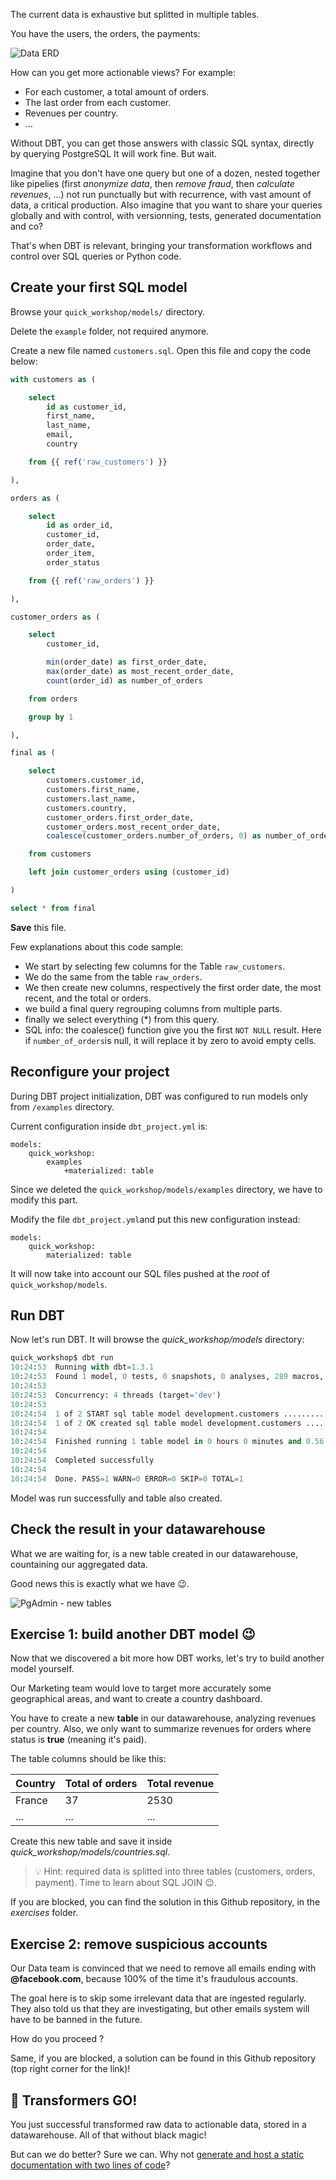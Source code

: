 The current data is exhaustive but splitted in multiple tables.

You have the users, the orders, the payments:

![Data ERD](img/fakedata.schema.png)

How can you get more actionable views? For example:

- For each customer, a total amount of orders.
- The last order from each customer.
- Revenues per country.
- ...

Without DBT, you can get those answers with classic SQL syntax, directly by querying PostgreSQL 
It will work fine. But wait.

Imagine that you don't have one query but one of a dozen, nested together like pipelies (first *anonymize data*, then *remove fraud*, then *calculate revenues*, ...) not run punctually but with recurrence, with vast amount of data, a critical production. Also imagine that you want to share your queries globally and with control, with versionning, tests, generated documentation and co? 

That's when DBT is relevant, bringing your transformation workflows and control over SQL queries or Python code.

## Create your first SQL model

Browse your `quick_workshop/models/` directory.

Delete the `example` folder, not required anymore.

Create a new file named `customers.sql`. Open this file and copy the code below:

``` sql
with customers as (

    select
        id as customer_id,
        first_name,
        last_name,
        email,
        country

    from {{ ref('raw_customers') }}

),

orders as (

    select
        id as order_id,
        customer_id,
        order_date,
        order_item,
        order_status

    from {{ ref('raw_orders') }}

),

customer_orders as (

    select
        customer_id,

        min(order_date) as first_order_date,
        max(order_date) as most_recent_order_date,
        count(order_id) as number_of_orders

    from orders

    group by 1

),

final as (

    select
        customers.customer_id,
        customers.first_name,
        customers.last_name,
        customers.country,
        customer_orders.first_order_date,
        customer_orders.most_recent_order_date,
        coalesce(customer_orders.number_of_orders, 0) as number_of_orders

    from customers

    left join customer_orders using (customer_id)

)

select * from final
```

**Save** this file.

Few explanations about this code sample:

- We start by selecting few columns for the Table `raw_customers`.
- We do the same from the table `raw_orders`.
- We then create new columns, respectively the first order date, the most recent, and the total or orders.
- we build a final query regrouping columns from multiple parts.
- finally we select everything (*) from this query.
- SQL info: the coalesce() function give you the first `NOT NULL` result. Here if `number_of_orders`is null, it will replace it by zero to avoid empty cells.

## Reconfigure your project 

During DBT project initialization, DBT was configured to run models only from `/examples` directory.

Current configuration inside `dbt_project.yml` is:

```
models:
    quick_workshop:
        examples
            +materialized: table
```

Since we deleted the `quick_workshop/models/examples` directory, we have to modify this part.

Modify the file `dbt_project.yml`and put this new configuration instead:

```
models:
    quick_workshop:
        materialized: table
```

It will now take into account our SQL files pushed at the *root* of `quick_workshop/models`.

## Run DBT

Now let's run DBT. It will browse the *quick_workshop/models* directory:

```python
quick_workshop$ dbt run
10:24:53  Running with dbt=1.3.1
10:24:53  Found 1 model, 0 tests, 0 snapshots, 0 analyses, 289 macros, 0 operations, 3 seed files, 0 sources, 0 exposures, 0 metrics
10:24:53  
10:24:53  Concurrency: 4 threads (target='dev')
10:24:53  
10:24:54  1 of 2 START sql table model development.customers ............................. [RUN]
10:24:54  1 of 2 OK created sql table model development.customers ........................ [SELECT 100 in 0.11s]
10:24:54  
10:24:54  Finished running 1 table model in 0 hours 0 minutes and 0.56 seconds (0.11s).
10:24:54  
10:24:54  Completed successfully
10:24:54  
10:24:54  Done. PASS=1 WARN=0 ERROR=0 SKIP=0 TOTAL=1
```
 
 Model was run successfully and table also created.

## Check the result in your datawarehouse

What we are waiting for, is a new table created in our datawarehouse, countaining our aggregated data.

Good news this is exactly what we have :wink:.

![PgAdmin - new tables](img/pgadmin3.png)


## Exercise 1: build another DBT model :wink:

Now that we discovered a bit more how DBT works, let's try to build another model yourself.

Our Marketing team would love to target more accurately some geographical areas, and want to create a country dashboard. 

You have to create a new **table** in our datawarehouse, analyzing revenues per country.
Also, we only want to summarize revenues for orders where status is **true** (meaning it's paid).

The table columns should be like this:

| Country | Total of orders | Total revenue |
|---------|-----------------|---------------|
| France  | 37              | 2530          |
| ...     | ...             | ...           |

Create this new table and save it inside *quick_workshop/models/countries.sql*.

> :bulb: Hint: required data is splitted into three tables (customers, orders, payment). Time to learn about SQL JOIN :wink:.

If you are blocked, you can find the solution in this Github repository, in the *exercises* folder.

## Exercise 2: remove suspicious accounts

Our Data team is convinced that we need to remove all emails ending with **@facebook.com**, because 100% of the time it's fraudulous accounts.

The goal here is to skip some irrelevant data that are ingested regularly.
They also told us that they are investigating, but other emails system will have to be banned in the future.

How do you proceed ?

Same, if you are blocked, a solution can be found in this Github repository (top right corner for the link)!

## :rocket: Transformers GO!

You just successful transformed raw data to actionable data, stored in a datawarehouse.
All of that without black magic!

But can we do better? Sure we can. Why not [generate and host a static documentation with two lines of code](part5documentation.md)?